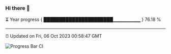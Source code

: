 ### Hi there 👋

⏳ Year progress { ██████████████████████▁▁▁▁▁▁▁▁ } 76.18 %

---

⏰ Updated on Fri, 06 Oct 2023 00:58:47 GMT

![Progress Bar CI](https://github.com/liununu/liununu/workflows/Progress%20Bar%20CI/badge.svg)
